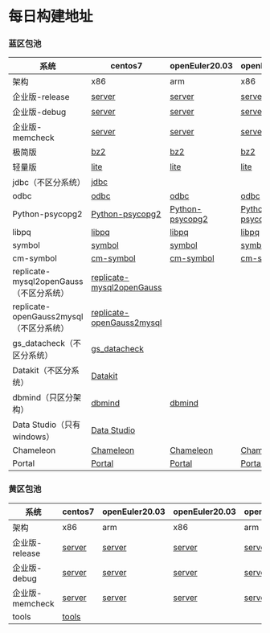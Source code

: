 # 每日构建地址



### 蓝区包池

| 系统                                    | centos7                                                      | openEuler20.03                                               | openEuler20.03                                               | openEuler22.03                                               | openEuler22.03                                               |
| --------------------------------------- | ------------------------------------------------------------ | ------------------------------------------------------------ | ------------------------------------------------------------ | ------------------------------------------------------------ | ------------------------------------------------------------ |
| 架构                                    | x86                                                          | arm                                                          | x86                                                          | arm                                                          | x86                                                          |
| 企业版-release                          | [server](https://opengauss.obs.cn-south-1.myhuaweicloud.com/latest/x86/openGauss-All-6.0.0-CentOS7-x86_64.tar.gz ) | [server](https://opengauss.obs.cn-south-1.myhuaweicloud.com/latest/arm/openGauss-All-6.0.0-openEuler20.03-aarch64.tar.gz) | [server](https://opengauss.obs.cn-south-1.myhuaweicloud.com/latest/x86_openEuler/openGauss-All-6.0.0-openEuler20.03-x86_64.tar.gz) | [server](https://opengauss.obs.cn-south-1.myhuaweicloud.com/latest/arm_2203/openGauss-All-6.0.0-openEuler22.03-aarch64.tar.gz) | [server](https://opengauss.obs.cn-south-1.myhuaweicloud.com/latest/x86_openEuler_2203/openGauss-All-6.0.0-openEuler22.03-x86_64.tar.gz) |
| 企业版-debug                            | [server](https://opengauss.obs.cn-south-1.myhuaweicloud.com/latest/debug/x86/openGauss-All-6.0.0-CentOS7-x86_64.tar.gz) | [server](https://opengauss.obs.cn-south-1.myhuaweicloud.com/latest/debug/arm/openGauss-All-6.0.0-openEuler20.03-aarch64.tar.gz) | [server](https://opengauss.obs.cn-south-1.myhuaweicloud.com/latest/debug/x86_openEuler/openGauss-All-6.0.0-openEuler20.03-x86_64.tar.gz) | [server](https://opengauss.obs.cn-south-1.myhuaweicloud.com/latest/debug/arm_2203/openGauss-All-6.0.0-openEuler22.03-aarch64.tar.gz) | [server](https://opengauss.obs.cn-south-1.myhuaweicloud.com/latest/debug/x86_openEuler_2203/openGauss-All-6.0.0-openEuler22.03-x86_64.tar.gz) |
| 企业版-memcheck                            | [server](https://opengauss.obs.cn-south-1.myhuaweicloud.com/latest/memcheck/x86/openGauss-All-6.0.0-CentOS7-x86_64.tar.gz) | [server](https://opengauss.obs.cn-south-1.myhuaweicloud.com/latest/memcheck/arm/openGauss-All-6.0.0-openEuler20.03-aarch64.tar.gz) | [server](https://opengauss.obs.cn-south-1.myhuaweicloud.com/latest/memcheck/x86_openEuler/openGauss-All-6.0.0-openEuler20.03-x86_64.tar.gz) | [server](https://opengauss.obs.cn-south-1.myhuaweicloud.com/latest/memcheck/arm_2203/openGauss-All-6.0.0-openEuler22.03-aarch64.tar.gz) | [server](https://opengauss.obs.cn-south-1.myhuaweicloud.com/latest/memcheck/x86_openEuler_2203/openGauss-All-6.0.0-openEuler22.03-x86_64.tar.gz) |
| 极简版                                  | [bz2](https://opengauss.obs.cn-south-1.myhuaweicloud.com/latest/x86/openGauss-Server-6.0.0-CentOS7-x86_64.tar.bz2) | [bz2](https://opengauss.obs.cn-south-1.myhuaweicloud.com/latest/arm/openGauss-Server-6.0.0-openEuler20.03-aarch64.tar.bz2) |  [bz2](https://opengauss.obs.cn-south-1.myhuaweicloud.com/latest/x86_openEuler/openGauss-Server-6.0.0-openEuler20.03-x86_64.tar.bz2) | [bz2](https://opengauss.obs.cn-south-1.myhuaweicloud.com/latest/arm_2203/openGauss-Server-6.0.0-openEuler22.03-aarch64.tar.bz2) | [bz2](https://opengauss.obs.cn-south-1.myhuaweicloud.com/latest/x86_openEuler_2203/openGauss-Server-6.0.0-openEuler22.03-x86_64.tar.bz2) |
| 轻量版                                  | [lite](https://opengauss.obs.cn-south-1.myhuaweicloud.com/latest/x86/openGauss-Lite-6.0.0-CentOS7-x86_64.tar.gz) | [lite](https://opengauss.obs.cn-south-1.myhuaweicloud.com/latest/arm/openGauss-Lite-6.0.0-openEuler20.03-aarch64.tar.gz) | [lite](https://opengauss.obs.cn-south-1.myhuaweicloud.com/latest/x86_openEuler/openGauss-Lite-6.0.0-openEuler20.03-x86_64.tar.gz) | [lite](https://opengauss.obs.cn-south-1.myhuaweicloud.com/latest/arm_2203/openGauss-Lite-6.0.0-openEuler22.03-aarch64.tar.gz) | [lite](https://opengauss.obs.cn-south-1.myhuaweicloud.com/latest/x86_openEuler_2203/openGauss-Lite-6.0.0-openEuler22.03-x86_64.tar.gz) |
| jdbc（不区分系统）                      | [jdbc](https://opengauss.obs.cn-south-1.myhuaweicloud.com/latest/x86/openGauss-6.0.0-JDBC.tar.gz) |                                                              |                                                              |                                                              |                                                              |
| odbc                                    | [odbc](https://opengauss.obs.cn-south-1.myhuaweicloud.com/latest/x86/openGauss-ODBC-6.0.0-CentOS7-x86_64.tar.gz) | [odbc](https://opengauss.obs.cn-south-1.myhuaweicloud.com/latest/arm/openGauss-ODBC-6.0.0-openEuler20.03-aarch64.tar.gz) | [odbc](https://opengauss.obs.cn-south-1.myhuaweicloud.com/latest/x86_openEuler/openGauss-ODBC-6.0.0-openEuler20.03-x86_64.tar.gz) | [odbc](https://opengauss.obs.cn-south-1.myhuaweicloud.com/latest/arm_2203/openGauss-ODBC-6.0.0-openEuler22.03-aarch64.tar.gz) | [odbc](https://opengauss.obs.cn-south-1.myhuaweicloud.com/latest/x86_openEuler_2203/openGauss-ODBC-6.0.0-openEuler22.03-x86_64.tar.gz) |
| Python-psycopg2                         | [Python-psycopg2](https://opengauss.obs.cn-south-1.myhuaweicloud.com/latest/x86/openGauss-Python-6.0.0-CentOS7-x86_64.tar.gz) | [Python-psycopg2](https://opengauss.obs.cn-south-1.myhuaweicloud.com/latest/arm/openGauss-Python-6.0.0-openEuler20.03-aarch64.tar.gz) | [Python-psycopg2](https://opengauss.obs.cn-south-1.myhuaweicloud.com/latest/x86_openEuler/openGauss-Python-6.0.0-openEuler20.03-x86_64.tar.gz) | [Python-psycopg2](https://opengauss.obs.cn-south-1.myhuaweicloud.com/latest/arm_2203/openGauss-Python-6.0.0-openEuler22.03-aarch64.tar.gz) | [Python-psycopg2](https://opengauss.obs.cn-south-1.myhuaweicloud.com/latest/x86_openEuler_2203/openGauss-Python-6.0.0-openEuler22.03-x86_64.tar.gz) |
| libpq                                   | [libpq](https://opengauss.obs.cn-south-1.myhuaweicloud.com/latest/x86/openGauss-Python-6.0.0-CentOS7-x86_64.tar.gz) | [libpq](https://opengauss.obs.cn-south-1.myhuaweicloud.com/latest/arm/openGauss-6.0.0-openEuler-64bit-Libpq.tar.gz) | [libpq](https://opengauss.obs.cn-south-1.myhuaweicloud.com/latest/x86_openEuler/openGauss-6.0.0-CentOS-64bit-Libpq.tar.gz) | [libpq](https://opengauss.obs.cn-south-1.myhuaweicloud.com/latest/arm_2203/openGauss-6.0.0-openEuler-64bit-Libpq.tar.gz) | [libpq](https://opengauss.obs.cn-south-1.myhuaweicloud.com/latest/x86_openEuler_2203/openGauss-6.0.0-openEuler-64bit-Libpq.tar.gz) |
| symbol                                  | [symbol](https://opengauss.obs.cn-south-1.myhuaweicloud.com/latest/x86/openGauss-Symbol-6.0.0-CentOS7-x86_64.tar.gz) | [symbol](https://opengauss.obs.cn-south-1.myhuaweicloud.com/latest/arm/openGauss-Symbol-6.0.0-openEuler20.03-aarch64.tar.gz) | [symbol](https://opengauss.obs.cn-south-1.myhuaweicloud.com/latest/x86_openEuler/openGauss-Symbol-6.0.0-openEuler20.03-x86_64.tar.gz) | [symbol](https://opengauss.obs.cn-south-1.myhuaweicloud.com/latest/arm_2203/openGauss-Symbol-6.0.0-openEuler22.03-aarch64.tar.gz) | [symbol](https://opengauss.obs.cn-south-1.myhuaweicloud.com/latest/x86_openEuler_2203/openGauss-Symbol-6.0.0-openEuler22.03-x86_64.tar.gz) |
| cm-symbol                               | [cm-symbol](https://opengauss.obs.cn-south-1.myhuaweicloud.com/latest/x86/openGauss-CM-Symbol-6.0.0-CentOS7-x86_64.tar.gz) | [cm-symbol](https://opengauss.obs.cn-south-1.myhuaweicloud.com/latest/arm/openGauss-CM-Symbol-6.0.0-openEuler20.03-aarch64.tar.gz) | [cm-symbol](https://opengauss.obs.cn-south-1.myhuaweicloud.com/latest/x86_openEuler/openGauss-CM-Symbol-6.0.0-openEuler20.03-x86_64.tar.gz) | [cm-symbol](https://opengauss.obs.cn-south-1.myhuaweicloud.com/latest/arm_2203/openGauss-CM-Symbol-6.0.0-openEuler22.03-aarch64.tar.gz) | [cm-symbol](https://opengauss.obs.cn-south-1.myhuaweicloud.com/latest/x86_openEuler_2203/openGauss-CM-Symbol-6.0.0-openEuler22.03-x86_64.tar.gz) |
| replicate-mysql2openGauss（不区分系统） | [replicate-mysql2openGauss](https://opengauss.obs.cn-south-1.myhuaweicloud.com/latest/tools/replicate-mysql2openGauss-6.0.0rc1.tar.gz) |                                                              |                                                              |                                                              |                                                              |
| replicate-openGauss2mysql（不区分系统） | [replicate-openGauss2mysql](https://opengauss.obs.cn-south-1.myhuaweicloud.com/latest/tools/replicate-openGauss2mysql-6.0.0rc1.tar.gz) |                                                              |                                                              |                                                              |                                                              |
| gs_datacheck（不区分系统）              | [gs_datacheck](https://opengauss.obs.cn-south-1.myhuaweicloud.com/latest/tools/gs_datacheck-6.0.0rc1.tar.gz) |                                                              |                                                              |                                                              |                                                              |
| Datakit（不区分系统）                   | [Datakit](https://opengauss.obs.cn-south-1.myhuaweicloud.com/latest/tools/Datakit/Datakit-6.0.0.tar.gz) |                                                              |                                                              |                                                              |                                                              |
| dbmind（只区分架构）                    | [dbmind](https://opengauss.obs.cn-south-1.myhuaweicloud.com/latest/dbmind/x86/dbmind-installer-x86_64.tar.gz) | [dbmind](https://opengauss.obs.cn-south-1.myhuaweicloud.com/latest/dbmind/arm/dbmind-installer-aarch64.tar.gz) |                                                              |                                                              |                                                              |
| Data Studio（只有windows）              | [Data Studio](https://opengauss.obs.cn-south-1.myhuaweicloud.com/latest/DataStudio_win_64.zip) |                                                              |                                                              |                                                              |                                                              |
| Chameleon                               | [Chameleon](https://opengauss.obs.cn-south-1.myhuaweicloud.com/latest/tools/centos7/chameleon-6.0.0rc1-x86_64.tar.gz) | [Chameleon](https://opengauss.obs.cn-south-1.myhuaweicloud.com/latest/tools/openEuler20.03/chameleon-6.0.0rc1-aarch64.tar.gz) | [Chameleon](https://opengauss.obs.cn-south-1.myhuaweicloud.com/latest/tools/openEuler20.03/chameleon-6.0.0rc1-x86_64.tar.gz) | [Chameleon](https://opengauss.obs.cn-south-1.myhuaweicloud.com/latest/tools/openEuler22.03/chameleon-6.0.0rc1-aarch64.tar.gz) | [Chameleon](https://opengauss.obs.cn-south-1.myhuaweicloud.com/latest/tools/openEuler22.03/chameleon-6.0.0rc1-x86_64.tar.gz) |
| Portal                                  | [Portal](https://opengauss.obs.cn-south-1.myhuaweicloud.com/latest/tools/centos7/PortalControl-6.0.0rc1-x86_64.tar.gz) | [Portal](https://opengauss.obs.cn-south-1.myhuaweicloud.com/latest/tools/openEuler20.03/PortalControl-6.0.0rc1-aarch64.tar.gz) | [Portal](https://opengauss.obs.cn-south-1.myhuaweicloud.com/latest/tools/openEuler20.03/PortalControl-6.0.0rc1-x86_64.tar.gz) | [Portal](https://opengauss.obs.cn-south-1.myhuaweicloud.com/latest/tools/openEuler22.03/PortalControl-6.0.0rc1-aarch64.tar.gz) | [Portal](https://opengauss.obs.cn-south-1.myhuaweicloud.com/latest/tools/openEuler22.03/PortalControl-6.0.0rc1-x86_64.tar.gz) |



### 黄区包池

| **系统**       | **centos7**                                                  | **openEuler20.03**                                           | **openEuler20.03**                                           | **openEuler22.03**                                           | **openEuler22.03**                                           |
| -------------- | ------------------------------------------------------------ | ------------------------------------------------------------ | ------------------------------------------------------------ | ------------------------------------------------------------ | ------------------------------------------------------------ |
| 架构           | x86                                                          | arm                                                          | x86                                                          | arm                                                          | x86                                                          |
| 企业版-release | [server](ftp://ftp.opengauss.inhuawei.com/latest/community/master/CentOS7.6/openGauss_6.0.0_PACKAGES_RELEASE.tar.gz) | [server](ftp://ftp.opengauss.inhuawei.com/latest/community/master/OpenEuler20.03/openGauss_6.0.0_PACKAGES_RELEASE.tar.gz) | [server](ftp://ftp.opengauss.inhuawei.com/latest/community/master/OpenEuler20.03_X86/openGauss_6.0.0_PACKAGES_RELEASE.tar.gz) | [server](ftp://ftp.opengauss.inhuawei.com/latest/community/master/OpenEuler22.03/openGauss_6.0.0_PACKAGES_RELEASE.tar.gz) | [server](ftp://ftp.opengauss.inhuawei.com/latest/community/master/OpenEuler22.03_X86/openGauss_6.0.0_PACKAGES_RELEASE.tar.gz) |
| 企业版-debug   | [server](ftp://ftp.opengauss.inhuawei.com/latest/debug/community/master/CentOS7.6/openGauss_6.0.0_PACKAGES_RELEASE.tar.gz) | [server](ftp://ftp.opengauss.inhuawei.com/latest/debug/community/master/OpenEuler20.03/openGauss_6.0.0_PACKAGES_RELEASE.tar.gz) | [server](ftp://ftp.opengauss.inhuawei.com/latest/debug/community/master/OpenEuler20.03_X86/openGauss_6.0.0_PACKAGES_RELEASE.tar.gz) | [server](ftp://ftp.opengauss.inhuawei.com/latest/debug/community/master/OpenEuler22.03/openGauss_6.0.0_PACKAGES_RELEASE.tar.gz) | [server](ftp://ftp.opengauss.inhuawei.com/latest/debug/community/master/OpenEuler22.03_X86/openGauss_6.0.0_PACKAGES_RELEASE.tar.gz) |
| 企业版-memcheck   | [server](ftp://ftp.opengauss.inhuawei.com/latest/memcheck/community/master/CentOS7.6/openGauss_6.0.0_PACKAGES_RELEASE.tar.gz) | [server](ftp://ftp.opengauss.inhuawei.com/latest/memcheck/community/master/OpenEuler20.03/openGauss_6.0.0_PACKAGES_RELEASE.tar.gz) | [server](ftp://ftp.opengauss.inhuawei.com/latest/memcheck/community/master/OpenEuler20.03_X86/openGauss_6.0.0_PACKAGES_RELEASE.tar.gz) | [server](ftp://ftp.opengauss.inhuawei.com/latest/memcheck/community/master/OpenEuler22.03/openGauss_6.0.0_PACKAGES_RELEASE.tar.gz) | [server](ftp://ftp.opengauss.inhuawei.com/latest/memcheck/community/master/OpenEuler22.03_X86/openGauss_6.0.0_PACKAGES_RELEASE.tar.gz) |
| tools          | [tools](ftp://ftp.opengauss.inhuawei.com/latest/community/tools/) |                                                              |                                                              |                                                              |                                                              |